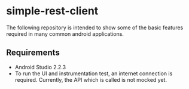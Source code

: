 # simple-rest-client
The following repository is intended to show some of the basic features required in many common android applications.

## Requirements
- Android Studio 2.2.3
- To run the UI and instrumentation test, an internet connection is required. Currently, the API which is called is not mocked yet.
